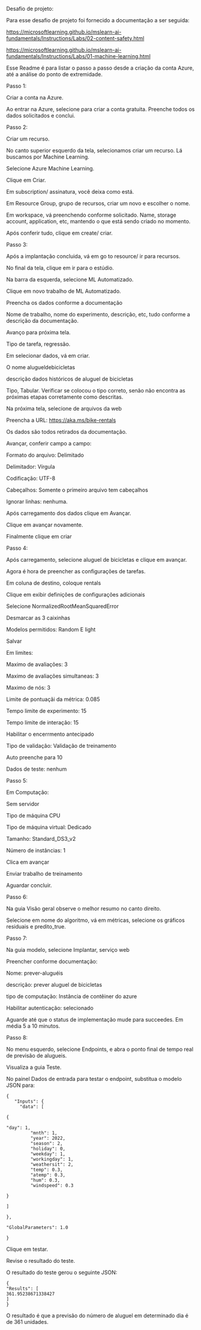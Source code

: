 Desafio de projeto:

Para esse desafio de projeto foi fornecido a documentação a ser seguida:

https://microsoftlearning.github.io/mslearn-ai-fundamentals/Instructions/Labs/02-content-safety.html

https://microsoftlearning.github.io/mslearn-ai-fundamentals/Instructions/Labs/01-machine-learning.html

Esse Readme é para listar o passo a passo desde a criação da conta Azure, até a análise do ponto de extremidade.

Passo 1:

Criar a conta na Azure.

Ao entrar na Azure, selecione para criar a conta gratuita. Preenche todos os dados solicitados e conclui.

Passo 2:

Criar um recurso.

No canto superior esquerdo da tela, selecionamos criar um recurso. Lá buscamos por Machine Learning.

Selecione Azure Machine Learning.

Clique em Criar.

Em subscription/ assinatura, você deixa como está.

Em Resource Group, grupo de recursos, criar um novo e escolher o nome.

Em workspace, vá preenchendo conforme solicitado. Name, storage account, application, etc, mantendo o que está sendo criado no momento.

Após conferir tudo, clique em create/ criar.

Passo 3:

Após a implantação concluida, vá em go to resource/ ir para recursos.

No final da tela, clique em ir para o estúdio.

Na barra da esquerda, selecione ML Automatizado.

Clique em novo trabalho de ML Automatizado.

Preencha os dados conforme a documentação

Nome de trabalho, nome do experimento, descrição, etc, tudo conforme a descrição da documentação.

Avanço para próxima tela.

Tipo de tarefa, regressão.

Em selecionar dados, vá em criar.

O nome alugueldebicicletas

descrição dados históricos de aluguel de bicicletas

Tipo, Tabular. Verificar se colocou o tipo correto, senão não encontra as próximas etapas corretamente como descritas.

Na próxima tela, selecione de arquivos da web

Preencha a URL: https://aka.ms/bike-rentals

Os dados são todos retirados da documentação.

Avançar, conferir campo a campo:

Formato do arquivo: Delimitado

Delimitador: Vírgula

Codificação: UTF-8

Cabeçalhos: Somente o primeiro arquivo tem cabeçalhos

Ignorar linhas: nenhuma.

Após carregamento dos dados clique em Avançar.

Clique em avançar novamente.

Finalmente clique em criar

Passo 4:

Após carregamento, selecione aluguel de bicicletas e clique em avançar.

Agora é hora de preencher as configurações de tarefas.

Em coluna de destino, coloque rentals

Clique em exibir definições de configurações adicionais

Selecione NormalizedRootMeanSquaredError

Desmarcar as 3 caixinhas

Modelos permitidos: Random E light

Salvar

Em limites:

Maximo de avaliações: 3

Maximo de avaliações simultaneas: 3

Maximo de nós: 3

Limite de pontuaçãi da métrica: 0.085

Tempo limite de experimento: 15

Tempo limite de interação: 15

Habilitar o encerrmento antecipado

Tipo de validação: Validação de treinamento

Auto preenche para 10

Dados de teste: nenhum

Passo 5:

Em Computação:

Sem servidor

Tipo de máquina CPU

Tipo de máquina virtual: Dedicado

Tamanho: Standard_DS3_v2

Número de instâncias: 1

Clica em avançar

Enviar trabalho de treinamento

Aguardar concluir.

Passo 6:

Na guia Visão geral observe o melhor resumo no canto direito.

Selecione em nome do algoritmo, vá em métricas, selecione os gráficos residuais e predito_true.

Passo 7:

Na guia modelo, selecione Implantar, serviço web

Preencher conforme documentação:

Nome: prever-aluguéis

descrição: prever aluguel de bicicletas

tipo de computação: Instância de contêiner do azure

Habilitar autenticação: selecionado

Aguarde até que o status de implementação mude para succeedes. Em média 5 a 10 minutos.

Passo 8:

No menu esquerdo, selecione Endpoints, e abra o ponto final de tempo real de previsão de alugueis.

Visualiza a guia Teste.

No painel Dados de entrada para testar o endpoint, substitua o modelo JSON para:

```
{
   "Inputs": { 
     "data": [

{

"day": 1,
         "mnth": 1,   
         "year": 2022,
         "season": 2,
         "holiday": 0,
         "weekday": 1,
         "workingday": 1,
         "weathersit": 2, 
         "temp": 0.3, 
         "atemp": 0.3,
         "hum": 0.3,
         "windspeed": 0.3

}

]

},

"GlobalParameters": 1.0

}
```



Clique em testar.

Revise o resultado do teste.

O resultado do teste gerou o seguinte JSON:


```
{
"Results": [
361.95238671338427
]
}
```

O resultado é que a previsão do número de aluguel em determinado dia é de 361 unidades.

